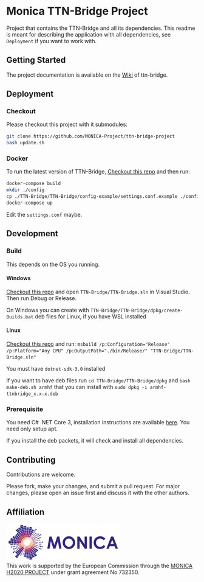 # Monica TTN-Bridge Project
<!-- Short description of the project. -->

Project that contains the TTN-Bridge and all its dependencies. This readme is meant for describing the application with all dependencies, see `Deployment` if you want to work with.

<!-- A teaser figure may be added here. It is best to keep the figure small (<500KB) and in the same repo -->

## Getting Started
<!-- Instruction to make the project up and running. -->

The project documentation is available on the [Wiki](https://github.com/MONICA-Project/ttn-bridge/wiki) of ttn-bridge.

## Deployment
<!-- Deployment/Installation instructions. If this is software library, change this section to "Usage" and give usage examples -->

### Checkout
Please checkout this project with it submodules:
```bash
git clone https://github.com/MONICA-Project/ttn-bridge-project
bash update.sh 
```

### Docker
To run the latest version of TTN-Bridge, [Checkout this repo](#Checkout) and then run:
```bash
docker-compose build
mkdir ./config
cp ./TTN-Bridge/TTN-Bridge/config-example/settings.conf.example ./config/settings.conf
docker-compose up
```
Edit the `settings.conf` maybe.

## Development
<!-- Developer instructions. -->

### Build

This depends on the OS you running.

#### Windows

[Checkout this repo](#Checkout) and open `TTN-Bridge/TTN-Bridge.sln` in Visual Studio. Then run Debug or Release.

On Windows you can create with `TTN-Bridge/TTN-Bridge/dpkg/create-Builds.bat` deb files for Linux, if you have WSL installed

#### Linux

[Checkout this repo](#Checkout) and run: `msbuild /p:Configuration="Release" /p:Platform="Any CPU" /p:OutputPath="./bin/Release/" "TTN-Bridge/TTN-Bridge.sln"`

You must have `dotnet-sdk-3.0` installed

If you want to have deb files run `cd TTN-Bridge/TTN-Bridge/dpkg` and `bash make-deb.sh armhf` that you can install with `sudo dpkg -i armhf-ttnbridge_x.x-x.deb`

### Prerequisite

You need C# .NET Core 3, installation instructions are available [here](https://docs.microsoft.com/en-us/dotnet/core/install/linux-package-manager-debian10). You need only setup apt.

If you install the deb packets, it will check and install all dependencies.

## Contributing
Contributions are welcome. 

Please fork, make your changes, and submit a pull request. For major changes, please open an issue first and discuss it with the other authors.

## Affiliation
![MONICA](https://github.com/MONICA-Project/template/raw/master/monica.png)  
This work is supported by the European Commission through the [MONICA H2020 PROJECT](https://www.monica-project.eu) under grant agreement No 732350.